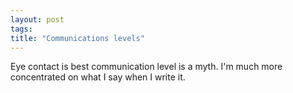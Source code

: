 ```yaml
---
layout: post
tags: 
title: "Communications levels"
---
```


Eye contact is best communication level is a myth. I'm much more concentrated
on what I say when I write it.
